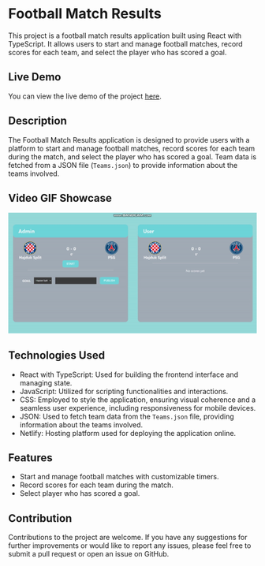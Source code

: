 # Football Match Results

This project is a football match results application built using React with TypeScript. It allows users to start and manage football matches, record scores for each team, and select the player who has scored a goal.

## Live Demo

You can view the live demo of the project [here](https://spectacular-daifuku-b1dc34.netlify.app/).

## Description

The Football Match Results application is designed to provide users with a platform to start and manage football matches, record scores for each team during the match, and select the player who has scored a goal. Team data is fetched from a JSON file (`Teams.json`) to provide information about the teams involved.

## Video GIF Showcase

![Football Match Results](public/assets/football-match-results2.gif)

## Technologies Used

- React with TypeScript: Used for building the frontend interface and managing state.
- JavaScript: Utilized for scripting functionalities and interactions.
- CSS: Employed to style the application, ensuring visual coherence and a seamless user experience, including responsiveness for mobile devices.
- JSON: Used to fetch team data from the `Teams.json` file, providing information about the teams involved.
- Netlify: Hosting platform used for deploying the application online.

## Features

- Start and manage football matches with customizable timers.
- Record scores for each team during the match.
- Select player who has scored a goal.

## Contribution

Contributions to the project are welcome. If you have any suggestions for further improvements or would like to report any issues, please feel free to submit a pull request or open an issue on GitHub.

